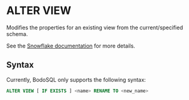 # ALTER VIEW

Modifies the properties for an existing view from the current/specified schema.

See the [Snowflake documentation](https://docs.snowflake.com/en/sql-reference/sql/alter-view) for more details.

## Syntax

Currently, BodoSQL only supports the following syntax:

```sql
ALTER VIEW [ IF EXISTS ] <name> RENAME TO <new_name>
```
